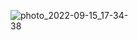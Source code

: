 
<!--  ![photo_2022-09-15_17-34-38](https://user-images.githubusercontent.com/89770488/190411037-d9ca1383-bd48-4477-bbc9-0ca148e6e6f1.jpg)  -->
<!-- <img src="https://user-images.githubusercontent.com/89770488/190411037-d9ca1383-bd48-4477-bbc9-0ca148e6e6f1.jpg" width:200px> -->
<!-- <div style="width: 60%; height: 60%">
  
  ![](.images/photo_2022-09-15_17-34-38](https://user-images.githubusercontent.com/89770488/190411037-d9ca1383-bd48-4477-bbc9-0ca148e6e6f1.jpg)
  
</div>
 -->
 <div style="width: 200px; height: 200px">
  
  ![photo_2022-09-15_17-34-38](https://user-images.githubusercontent.com/89770488/190414982-a75971f3-66ea-4557-9980-317c50155031.jpg)
  
</div>
